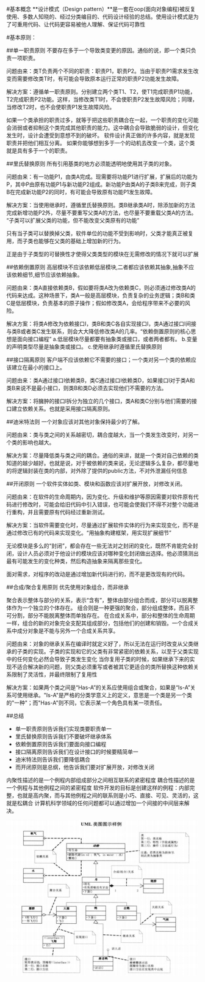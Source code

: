 #基本概念
  **设计模式（Design pattern）**是一套在oop(面向对象编程)被反复使用、多数人知晓的、经过分类编目的、代码设计经验的总结。使用设计模式是为了可重用代码、让代码更容易被他人理解、保证代码可靠性

#基本原则：

##单一职责原则
	不要存在多于一个导致类变更的原因。通俗的说，即一个类只负责一项职责。

问题由来：类T负责两个不同的职责：职责P1，职责P2。当由于职责P1需求发生改变而需要修改类T时，有可能会导致原本运行正常的职责P2功能发生故障。

解决方案：遵循单一职责原则。分别建立两个类T1、T2，使T1完成职责P1功能，T2完成职责P2功能。这样，当修改类T1时，不会使职责P2发生故障风险；同理，当修改T2时，也不会使职责P1发生故障风险。

如果一个类承担的职责过多，就等于把这些职责耦合在一起，一个职责的变化可能会消弱或者抑制这个类完成其他职责的能力。这中耦合会导致脆弱的设计，但变化发生时，设计会遭受到意想不到的破坏。
软件设计真正做的许多内容，就是发现职责并把他们相互分离。
如果你能够想到多于一个的动机去改变一个类，这个类就是具有多于一个的职责。 

##里氏替换原则
	所有引用基类的地方必须能透明地使用其子类的对象。

问题由来：有一功能P1，由类A完成。现需要将功能P1进行扩展，扩展后的功能为P，其中P由原有功能P1与新功能P2组成。新功能P由类A的子类B来完成，则子类B在完成新功能P2的同时，有可能会导致原有功能P1发生故障。

解决方案：当使用继承时，遵循里氏替换原则。类B继承类A时，除添加新的方法完成新增功能P2外，尽量不要重写父类A的方法，也尽量不要重载父类A的方法。 “子类可以扩展父类的功能，但不能改变父类原有的功能”
 
只有当子类可以替换掉父类，软件单位的功能不受到影响时，父类才能真正被复用，而子类也能够在父类的基础上增加新的行为。

正是由于子类型的可替换性才使得父类类型的模块在无需修改的情况下就可以扩展

##依赖倒置原则
	高层模块不应该依赖低层模块,二者都应该依赖其抽象,抽象不应该依赖细节,细节应该依赖抽象。

问题由来：类A直接依赖类B，假如要将类A改为依赖类C，则必须通过修改类A的代码来达成。这种场景下，类A一般是高层模块，负责复杂的业务逻辑；类B和类C是低层模块，负责基本的原子操作；假如修改类A，会给程序带来不必要的风险。

解决方案：将类A修改为依赖接口I，类B和类C各自实现接口I，类A通过接口I间接与类B或者类C发生联系，则会大大降低修改类A的几率。“依赖倒置原则的核心思想是面向接口编程”
a.低层模块尽量都要有抽象类或接口，或者两者都有。
b.变量的声明类型尽量是抽象类或接口。
c.使用继承时遵循里氏替换原则

##接口隔离原则
	客户端不应该依赖它不需要的接口；一个类对另一个类的依赖应该建立在最小的接口上。

问题由来：类A通过接口I依赖类B，类C通过接口I依赖类D，如果接口I对于类A和类B来说不是最小接口，则类B和类D必须去实现他们不需要的方法。

解决方案：将臃肿的接口I拆分为独立的几个接口，类A和类C分别与他们需要的接口建立依赖关系。也就是采用接口隔离原则。

##迪米特法则
	一个对象应该对其他对象保持最少的了解。

问题由来：类与类之间的关系越密切，耦合度越大，当一个类发生改变时，对另一个类的影响也越大。

解决方案：尽量降低类与类之间的耦合。通俗的来讲，就是一个类对自己依赖的类知道的越少越好。也就是说，对于被依赖的类来说，无论逻辑多么复杂，都尽量地的将逻辑封装在类的内部，对外除了提供的public方法，不对外泄漏任何信息

##开闭原则
	一个软件实体如类、模块和函数应该对扩展开放，对修改关闭。

问题由来：在软件的生命周期内，因为变化、升级和维护等原因需要对软件原有代码进行修改时，可能会给旧代码中引入错误，也可能会使我们不得不对整个功能进行重构，并且需要原有代码经过重新测试。

解决方案：当软件需要变化时，尽量通过扩展软件实体的行为来实现变化，而不是通过修改已有的代码来实现变化。“用抽象构建框架，用实现扩展细节”

无论模块是多么的“封闭”，都会存在一些无法对之封闭的变化，既然不肯能完全封闭，设计人员必须对于他设计的模块应该对哪种变化封闭做出选择。他必须猜测出最有可能发生的变化种类，然后构造抽象来隔离那些变化。

面对需求，对程序的改动是通过增加新代码进行的，而不是更改现有的代码。 

##合成/聚合复用原则
	优先使用对象组合，而非继承

>
聚合表示整体与部分的关系，表示“含有”，整体由部分组合而成，部分可以脱离整体作为一个独立的个体存在。
组合则是一种更强的聚合，部分组成整体，而且不可分割，部分不能脱离整体而单独存在。
在合成关系中，部分和整体的生命周期一样，组合的新的对象完全支配其组成部分，包括他们的创建和销毁。一个合成关系中成分对象是不能与另外一个合成关系共享。

问题由来：对象的继承关系在编译时就定义好了，所以无法在运行时改变从父类继承的子类的实现。子类的实现和它的父类有非常紧密的依赖关系，以至于父类实现中的任何变化必然会导致子类发生变化
当你复用子类的时候，如果继承下来的实现不适合解决新的问题，则父类必须重写或者被其它更适合的类所替换这种依赖关系限制了灵活性，并最终限制了复用性

解决方案：如果两个类之间是“Has-A”的关系应使用组合或聚合，如果是“Is-A”关系可使用继承。"Is-A"是严格的分类学意义上的定义，意思是一个类是另一个类的"一种"；而"Has-A"则不同，它表示某一个角色具有某一项责任。


##总结
* 单一职责原则告诉我们实现类要职责单一
* 里氏替换原则告诉我们不要破坏继承体系
* 依赖倒置原则告诉我们要面向接口编程
* 接口隔离原则告诉我们在设计接口的时候要精简单一
* 迪米特法则告诉我们要降低耦合
* 而开闭原则是总纲，他告诉我们要对扩展开放，对修改关闭


>
内聚性描述的是一个例程内部组成部分之间相互联系的紧密程度
耦合性描述的是一个例程与其他例程之间的紧密程度
软件开发的目标是创建这样的例程：内部完整，也就是高内聚，而与其他例程之间的联系则是小巧、直接、可见、灵活的，这就是松耦合
计算机科学领域的任何问题都可以通过增加一个间接的中间层来解决。


![UML图](../images/UML.png "UML")